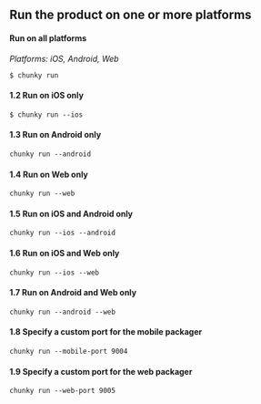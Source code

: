 ## Run the product on one or more platforms

#### Run on all platforms

*Platforms: iOS, Android, Web*

```
$ chunky run 
```

#### 1.2 Run on iOS only

```
$ chunky run --ios
```

#### 1.3 Run on Android only

```
chunky run --android
```

#### 1.4 Run on Web only

```
chunky run --web
```

#### 1.5 Run on iOS and Android only

```
chunky run --ios --android
```

#### 1.6 Run on iOS and Web only

```
chunky run --ios --web
```

#### 1.7 Run on Android and Web only

```
chunky run --android --web
```
 
#### 1.8 Specify a custom port for the mobile packager

```
chunky run --mobile-port 9004
```

#### 1.9 Specify a custom port for the web packager

```
chunky run --web-port 9005
```
